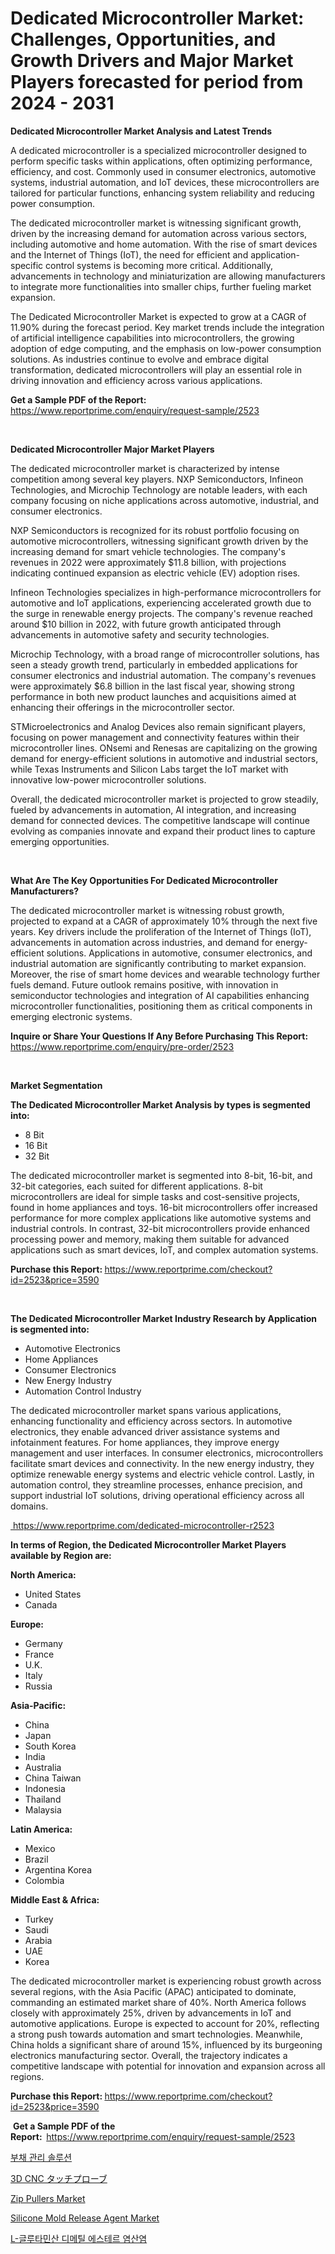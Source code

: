 <p><h1>Dedicated Microcontroller Market: Challenges, Opportunities, and Growth Drivers and Major Market Players forecasted for period from 2024 - 2031</h1></p><p><strong>Dedicated Microcontroller Market Analysis and Latest Trends</strong></p>
<p><p>A dedicated microcontroller is a specialized microcontroller designed to perform specific tasks within applications, often optimizing performance, efficiency, and cost. Commonly used in consumer electronics, automotive systems, industrial automation, and IoT devices, these microcontrollers are tailored for particular functions, enhancing system reliability and reducing power consumption.</p><p>The dedicated microcontroller market is witnessing significant growth, driven by the increasing demand for automation across various sectors, including automotive and home automation. With the rise of smart devices and the Internet of Things (IoT), the need for efficient and application-specific control systems is becoming more critical. Additionally, advancements in technology and miniaturization are allowing manufacturers to integrate more functionalities into smaller chips, further fueling market expansion.</p><p>The Dedicated Microcontroller Market is expected to grow at a CAGR of 11.90% during the forecast period. Key market trends include the integration of artificial intelligence capabilities into microcontrollers, the growing adoption of edge computing, and the emphasis on low-power consumption solutions. As industries continue to evolve and embrace digital transformation, dedicated microcontrollers will play an essential role in driving innovation and efficiency across various applications.</p></p>
<p><strong>Get a Sample PDF of the Report:&nbsp;</strong> <a href="https://www.reportprime.com/enquiry/request-sample/2523">https://www.reportprime.com/enquiry/request-sample/2523</a></p>
<p>&nbsp;</p>
<p><strong>Dedicated Microcontroller Major Market Players</strong></p>
<p><p>The dedicated microcontroller market is characterized by intense competition among several key players. NXP Semiconductors, Infineon Technologies, and Microchip Technology are notable leaders, with each company focusing on niche applications across automotive, industrial, and consumer electronics.</p><p>NXP Semiconductors is recognized for its robust portfolio focusing on automotive microcontrollers, witnessing significant growth driven by the increasing demand for smart vehicle technologies. The company's revenues in 2022 were approximately $11.8 billion, with projections indicating continued expansion as electric vehicle (EV) adoption rises.</p><p>Infineon Technologies specializes in high-performance microcontrollers for automotive and IoT applications, experiencing accelerated growth due to the surge in renewable energy projects. The company's revenue reached around $10 billion in 2022, with future growth anticipated through advancements in automotive safety and security technologies.</p><p>Microchip Technology, with a broad range of microcontroller solutions, has seen a steady growth trend, particularly in embedded applications for consumer electronics and industrial automation. The company's revenues were approximately $6.8 billion in the last fiscal year, showing strong performance in both new product launches and acquisitions aimed at enhancing their offerings in the microcontroller sector.</p><p>STMicroelectronics and Analog Devices also remain significant players, focusing on power management and connectivity features within their microcontroller lines. ONsemi and Renesas are capitalizing on the growing demand for energy-efficient solutions in automotive and industrial sectors, while Texas Instruments and Silicon Labs target the IoT market with innovative low-power microcontroller solutions.</p><p>Overall, the dedicated microcontroller market is projected to grow steadily, fueled by advancements in automation, AI integration, and increasing demand for connected devices. The competitive landscape will continue evolving as companies innovate and expand their product lines to capture emerging opportunities.</p></p>
<p>&nbsp;</p>
<p><strong>What Are The Key Opportunities For Dedicated Microcontroller Manufacturers?</strong></p>
<p><p>The dedicated microcontroller market is witnessing robust growth, projected to expand at a CAGR of approximately 10% through the next five years. Key drivers include the proliferation of the Internet of Things (IoT), advancements in automation across industries, and demand for energy-efficient solutions. Applications in automotive, consumer electronics, and industrial automation are significantly contributing to market expansion. Moreover, the rise of smart home devices and wearable technology further fuels demand. Future outlook remains positive, with innovation in semiconductor technologies and integration of AI capabilities enhancing microcontroller functionalities, positioning them as critical components in emerging electronic systems.</p></p>
<p><strong>Inquire or Share Your Questions If Any Before Purchasing This Report:</strong> <a href="https://www.reportprime.com/enquiry/pre-order/2523">https://www.reportprime.com/enquiry/pre-order/2523</a></p>
<p>&nbsp;</p>
<p><strong>Market Segmentation</strong></p>
<p><strong>The Dedicated Microcontroller Market Analysis by types is segmented into:</strong></p>
<p><ul><li>8 Bit</li><li>16 Bit</li><li>32 Bit</li></ul></p>
<p><p>The dedicated microcontroller market is segmented into 8-bit, 16-bit, and 32-bit categories, each suited for different applications. 8-bit microcontrollers are ideal for simple tasks and cost-sensitive projects, found in home appliances and toys. 16-bit microcontrollers offer increased performance for more complex applications like automotive systems and industrial controls. In contrast, 32-bit microcontrollers provide enhanced processing power and memory, making them suitable for advanced applications such as smart devices, IoT, and complex automation systems.</p></p>
<p><strong>Purchase this Report:&nbsp;</strong><a href="https://www.reportprime.com/checkout?id=2523&price=3590">https://www.reportprime.com/checkout?id=2523&price=3590</a></p>
<p>&nbsp;</p>
<p><strong>The Dedicated Microcontroller Market Industry Research by Application is segmented into:</strong></p>
<p><ul><li>Automotive Electronics</li><li>Home Appliances</li><li>Consumer Electronics</li><li>New Energy Industry</li><li>Automation Control Industry</li></ul></p>
<p><p>The dedicated microcontroller market spans various applications, enhancing functionality and efficiency across sectors. In automotive electronics, they enable advanced driver assistance systems and infotainment features. For home appliances, they improve energy management and user interfaces. In consumer electronics, microcontrollers facilitate smart devices and connectivity. In the new energy industry, they optimize renewable energy systems and electric vehicle control. Lastly, in automation control, they streamline processes, enhance precision, and support industrial IoT solutions, driving operational efficiency across all domains.</p></p>
<p><a href="https://www.reportprime.com/dedicated-microcontroller-r2523">&nbsp;https://www.reportprime.com/dedicated-microcontroller-r2523</a></p>
<p><strong>In terms of Region, the Dedicated Microcontroller Market Players available by Region are:</strong></p>
<p>
    <p> <strong> North America: </strong>
        <ul>
            <li>United States</li>
            <li>Canada</li>
        </ul>
        </p> 
    <p> <strong> Europe: </strong>
        <ul>
            <li>Germany</li>
            <li>France</li>
            <li>U.K.</li>
            <li>Italy</li>
            <li>Russia</li>
        </ul>
        </p> 
    <p> <strong> Asia-Pacific: </strong>
        <ul>
            <li>China</li>
            <li>Japan</li>
            <li>South Korea</li>
            <li>India</li>
            <li>Australia</li>
            <li>China Taiwan</li>
            <li>Indonesia</li>
            <li>Thailand</li>
            <li>Malaysia</li>
        </ul>
        </p> 
    <p> <strong> Latin America: </strong>
        <ul>
            <li>Mexico</li>
            <li>Brazil</li>
            <li>Argentina Korea</li>
            <li>Colombia</li>
        </ul>
        </p> 
    <p> <strong> Middle East & Africa: </strong>
        <ul>
            <li>Turkey</li>
            <li>Saudi</li>
            <li>Arabia</li>
            <li>UAE</li>
            <li>Korea</li>
        </ul>
    </p>
    </p>
<p><p>The dedicated microcontroller market is experiencing robust growth across several regions, with the Asia Pacific (APAC) anticipated to dominate, commanding an estimated market share of 40%. North America follows closely with approximately 25%, driven by advancements in IoT and automotive applications. Europe is expected to account for 20%, reflecting a strong push towards automation and smart technologies. Meanwhile, China holds a significant share of around 15%, influenced by its burgeoning electronics manufacturing sector. Overall, the trajectory indicates a competitive landscape with potential for innovation and expansion across all regions.</p></p>
<p><strong>Purchase this Report: </strong><a href="https://www.reportprime.com/checkout?id=2523&price=3590">https://www.reportprime.com/checkout?id=2523&price=3590</a></p>
<p>&nbsp;<strong>Get a Sample PDF of the Report:&nbsp;&nbsp;</strong><a href="https://www.reportprime.com/enquiry/request-sample/2523">https://www.reportprime.com/enquiry/request-sample/2523</a></p>
<p><strong></strong></p>
<p><p><a href="https://medium.com/@matthew_harrop14/%EB%B6%80%EC%B1%84-%EA%B4%80%EB%A6%AC-%EC%86%94%EB%A3%A8%EC%85%98-%EC%8B%9C%EC%9E%A5-%EB%8F%99%ED%96%A5-%EB%B6%80%EC%B1%84-%EA%B4%80%EB%A6%AC-%EC%86%94%EB%A3%A8%EC%85%98-%EC%8B%9C%EC%9E%A5-%ED%86%B5%EC%B0%B0-%EB%B0%8F-%EC%98%88%EC%B8%A1-%EB%B6%84%EC%84%9D-2024-2031-2521197fdf08">부채 관리 솔루션</a></p><p><a href="https://medium.com/@qyzhmeiu47/3d-cnc-touch-probes-market-%E3%81%AE%E3%82%B0%E3%83%AD%E3%83%BC%E3%83%90%E3%83%AB%E5%B8%82%E5%A0%B4%E6%A6%82%E8%A6%81%E3%81%AF-%E4%B8%96%E7%95%8C%E3%81%8A%E3%82%88%E3%81%B3%E4%B8%BB%E8%A6%81%E5%B8%82%E5%A0%B4%E3%81%AB%E3%81%8A%E3%81%91%E3%82%8B%E6%A5%AD%E7%95%8C%E3%81%AB%E5%BD%B1%E9%9F%BF%E3%82%92%E4%B8%8E%E3%81%88%E3%82%8B%E4%B8%BB%E8%A6%81%E3%81%AA%E3%83%88%E3%83%AC%E3%83%B3%E3%83%89%E3%81%AB%E3%81%A4%E3%81%84%E3%81%A6-%E7%8B%AC%E8%87%AA%E3%81%AE%E8%A6%96%E7%82%B9%E3%82%92%E6%8F%90%E4%BE%9B%E3%81%97%E3%81%BE%E3%81%99-73cb2caf3693">3D CNC タッチプローブ</a></p><p><a href="https://issuu.com/reportprime-2/docs/zip-pullers-market-size-2030.pptx_2df763161600d3">Zip Pullers Market</a></p><p><a href="https://medium.com/@anne.mitchell45476/what-is-silicone-mold-release-agent-market-81079b695b70">Silicone Mold Release Agent Market</a></p><p><a href="https://medium.com/@dazmoore2010_16676/l-%EA%B8%80%EB%A3%A8%ED%83%80%EB%AF%BC%EC%82%B0-%EB%94%94%EB%A9%94%ED%8B%B8-%EC%97%90%EC%8A%A4%ED%84%B0-%EC%97%BC%EC%82%B0%EC%97%BC-%EC%8B%9C%EC%9E%A5-%EA%B0%9C%EC%9A%94-2024%EB%85%84%EB%B6%80%ED%84%B0-2031%EB%85%84%EA%B9%8C%EC%A7%80%EC%9D%98-%EA%B8%80%EB%A1%9C%EB%B2%8C-%EC%8B%9C%EC%9E%A5-%EB%8F%99%ED%96%A5%EA%B3%BC-%EB%AF%B8%EB%9E%98-%EC%A0%84%EB%A7%9D-427685d55088">L-글루타민산 디메틸 에스테르 염산염</a></p></p>